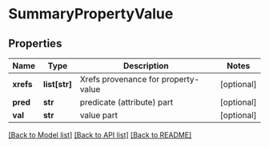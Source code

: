 # SummaryPropertyValue

## Properties
Name | Type | Description | Notes
------------ | ------------- | ------------- | -------------
**xrefs** | **list[str]** | Xrefs provenance for property-value | [optional] 
**pred** | **str** | predicate (attribute) part | [optional] 
**val** | **str** | value part | [optional] 

[[Back to Model list]](../README.md#documentation-for-models) [[Back to API list]](../README.md#documentation-for-api-endpoints) [[Back to README]](../README.md)



